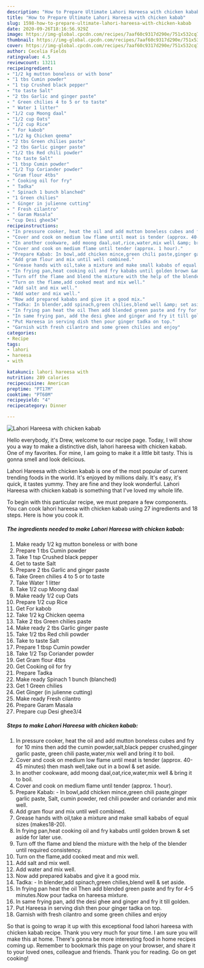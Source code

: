 ```yaml
---
description: "How to Prepare Ultimate Lahori Hareesa with chicken kabab"
title: "How to Prepare Ultimate Lahori Hareesa with chicken kabab"
slug: 1598-how-to-prepare-ultimate-lahori-hareesa-with-chicken-kabab
date: 2020-09-26T18:16:56.929Z
image: https://img-global.cpcdn.com/recipes/7aaf60c9317d290e/751x532cq70/lahori-hareesa-with-chicken-kabab-recipe-main-photo.jpg
thumbnail: https://img-global.cpcdn.com/recipes/7aaf60c9317d290e/751x532cq70/lahori-hareesa-with-chicken-kabab-recipe-main-photo.jpg
cover: https://img-global.cpcdn.com/recipes/7aaf60c9317d290e/751x532cq70/lahori-hareesa-with-chicken-kabab-recipe-main-photo.jpg
author: Cecelia Fields
ratingvalue: 4.5
reviewcount: 13211
recipeingredient:
- "1/2 kg mutton boneless or with bone"
- "1 tbs Cumin powder"
- "1 tsp Crushed black pepper"
- "to taste Salt"
- "2 tbs Garlic and ginger paste"
- " Green chilies 4 to 5 or to taste"
- " Water 1 litter"
- "1/2 cup Moong daal"
- "1/2 cup Oats"
- "1/2 cup Rice"
- " For kabob"
- "1/2 kg Chicken qeema"
- "2 tbs Green chilies paste"
- "2 tbs Garlic ginger paste"
- "1/2 tbs Red chili powder"
- "to taste Salt"
- "1 tbsp Cumin powder"
- "1/2 Tsp Coriander powder"
- "Gram flour 4tbs"
- " Cooking oil for fry"
- " Tadka"
- " Spinach 1 bunch blanched"
- "1 Green chilies"
- " Ginger in julienne cutting"
- " Fresh cilantro"
- " Garam Masala"
- "cup Desi ghee34"
recipeinstructions:
- "In pressure cooker, heat the oil and add mutton boneless cubes and fry for 10 mins then add the cumin powder,salt,black pepper crushed,ginger garlic paste, green chili paste,water,mix well and bring it to boil."
- "Cover and cook on medium low flame until meat is tender (approx. 40-45 minutes) then mash well,take out in a bowl &amp; set aside."
- "In another cookware, add moong daal,oat,rice,water,mix well &amp; bring it to boil."
- "Cover and cook on medium flame until tender (approx. 1 hour)."
- "Prepare Kabab: In bowl,add chicken mince,green chili paste,ginger garlic paste, Salt, cumin powder, red chili powder and coriander and mix well."
- "Add gram flour and mix until well combined."
- "Grease hands with oil,take a mixture and make small kababs of equal sizes (makes18-20)."
- "In frying pan,heat cooking oil and fry kababs until golden brown &amp; set aside for later use."
- "Turn off the flame and blend the mixture with the help of the blender until required consistency."
- "Turn on the flame,add cooked meat and mix well."
- "Add salt and mix well."
- "Add water and mix well."
- "Now add prepared kababs and give it a good mix."
- "Tadka: In blender,add spinach,green chilies,blend well &amp; set aside."
- "In frying pan heat the oil Then add blended green paste and fry for 4-5 minutes.Now pour tadka on hareesa mixture."
- "In same frying pan, add the desi ghee and ginger and fry it till golden."
- "Put Hareesa in serving dish then pour ginger tadka on top."
- "Garnish with fresh cilantro and some green chilies and enjoy"
categories:
- Recipe
tags:
- lahori
- hareesa
- with

katakunci: lahori hareesa with 
nutrition: 289 calories
recipecuisine: American
preptime: "PT17M"
cooktime: "PT60M"
recipeyield: "4"
recipecategory: Dinner

---
```



![Lahori Hareesa with chicken kabab](https://img-global.cpcdn.com/recipes/7aaf60c9317d290e/751x532cq70/lahori-hareesa-with-chicken-kabab-recipe-main-photo.jpg)

Hello everybody, it's Drew, welcome to our recipe page. Today, I will show you a way to make a distinctive dish, lahori hareesa with chicken kabab. One of my favorites. For mine, I am going to make it a little bit tasty. This is gonna smell and look delicious.

Lahori Hareesa with chicken kabab is one of the most popular of current trending foods in the world. It's enjoyed by millions daily. It's easy, it's quick, it tastes yummy. They are fine and they look wonderful. Lahori Hareesa with chicken kabab is something that I've loved my whole life.




To begin with this particular recipe, we must prepare a few components. You can cook lahori hareesa with chicken kabab using 27 ingredients and 18 steps. Here is how you cook it.

<!--inarticleads1-->

##### The ingredients needed to make Lahori Hareesa with chicken kabab:

1. Make ready 1/2 kg mutton boneless or with bone
1. Prepare 1 tbs Cumin powder
1. Take 1 tsp Crushed black pepper
1. Get to taste Salt
1. Prepare 2 tbs Garlic and ginger paste
1. Take  Green chilies 4 to 5 or to taste
1. Take  Water 1 litter
1. Take 1/2 cup Moong daal
1. Make ready 1/2 cup Oats
1. Prepare 1/2 cup Rice
1. Get  For kabob
1. Take 1/2 kg Chicken qeema
1. Take 2 tbs Green chilies paste
1. Make ready 2 tbs Garlic ginger paste
1. Take 1/2 tbs Red chili powder
1. Take to taste Salt
1. Prepare 1 tbsp Cumin powder
1. Take 1/2 Tsp Coriander powder
1. Get Gram flour 4tbs
1. Get  Cooking oil for fry
1. Prepare  Tadka
1. Make ready  Spinach 1 bunch (blanched)
1. Get 1 Green chilies
1. Get  Ginger (in julienne cutting)
1. Make ready  Fresh cilantro
1. Prepare  Garam Masala
1. Prepare cup Desi ghee3/4




<!--inarticleads2-->

##### Steps to make Lahori Hareesa with chicken kabab:

1. In pressure cooker, heat the oil and add mutton boneless cubes and fry for 10 mins then add the cumin powder,salt,black pepper crushed,ginger garlic paste, green chili paste,water,mix well and bring it to boil.
1. Cover and cook on medium low flame until meat is tender (approx. 40-45 minutes) then mash well,take out in a bowl &amp; set aside.
1. In another cookware, add moong daal,oat,rice,water,mix well &amp; bring it to boil.
1. Cover and cook on medium flame until tender (approx. 1 hour).
1. Prepare Kabab: - In bowl,add chicken mince,green chili paste,ginger garlic paste, Salt, cumin powder, red chili powder and coriander and mix well.
1. Add gram flour and mix until well combined.
1. Grease hands with oil,take a mixture and make small kababs of equal sizes (makes18-20).
1. In frying pan,heat cooking oil and fry kababs until golden brown &amp; set aside for later use.
1. Turn off the flame and blend the mixture with the help of the blender until required consistency.
1. Turn on the flame,add cooked meat and mix well.
1. Add salt and mix well.
1. Add water and mix well.
1. Now add prepared kababs and give it a good mix.
1. Tadka: - In blender,add spinach,green chilies,blend well &amp; set aside.
1. In frying pan heat the oil Then add blended green paste and fry for 4-5 minutes.Now pour tadka on hareesa mixture.
1. In same frying pan, add the desi ghee and ginger and fry it till golden.
1. Put Hareesa in serving dish then pour ginger tadka on top.
1. Garnish with fresh cilantro and some green chilies and enjoy




So that is going to wrap it up with this exceptional food lahori hareesa with chicken kabab recipe. Thank you very much for your time. I am sure you will make this at home. There's gonna be more interesting food in home recipes coming up. Remember to bookmark this page on your browser, and share it to your loved ones, colleague and friends. Thank you for reading. Go on get cooking!
